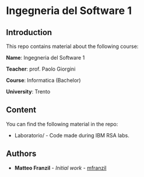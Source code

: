 # Ingegneria del Software 1

## Introduction

This repo contains material about the following course:

**Name**: Ingegneria del Software 1

**Teacher**: prof. Paolo Giorgini

**Course**: Informatica (Bachelor)

**University**: Trento

## Content

You can find the following material in the repo:

* Laboratorio/ - Code made during IBM RSA labs.

## Authors

* **Matteo Franzil** - *Initial work* - [mfranzil](https://github.com/mfranzil)
